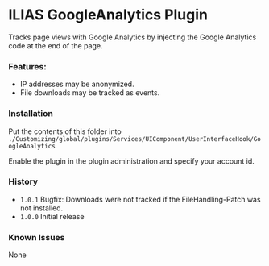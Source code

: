 # ILIAS GoogleAnalytics Plugin

Tracks page views with Google Analytics by injecting the Google Analytics code at the end of the page.

### Features:
- IP addresses may be anonymized.
- File downloads may be tracked as events.

### Installation
Put the contents of this folder into
`./Customizing/global/plugins/Services/UIComponent/UserInterfaceHook/GoogleAnalytics`

Enable the plugin in the plugin administration and specify your account id.

### History
- `1.0.1` Bugfix: Downloads were not tracked if the FileHandling-Patch was not installed.
- `1.0.0` Initial release


### Known Issues
None
